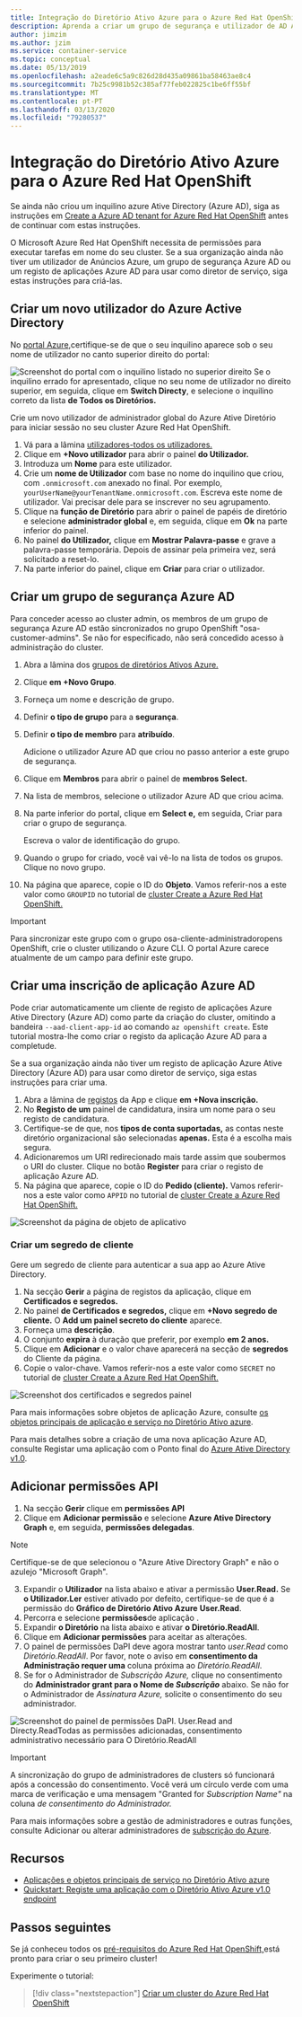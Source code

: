 ```yaml
---
title: Integração do Diretório Ativo Azure para o Azure Red Hat OpenShift
description: Aprenda a criar um grupo de segurança e utilizador de AD Azure para testar aplicações no seu cluster OpenShift do Microsoft Azure Red Hat.
author: jimzim
ms.author: jzim
ms.service: container-service
ms.topic: conceptual
ms.date: 05/13/2019
ms.openlocfilehash: a2eade6c5a9c826d28d435a09861ba58463ae8c4
ms.sourcegitcommit: 7b25c9981b52c385af77feb022825c1be6ff55bf
ms.translationtype: MT
ms.contentlocale: pt-PT
ms.lasthandoff: 03/13/2020
ms.locfileid: "79280537"
---
```

# <a name="azure-active-directory-integration-for-azure-red-hat-openshift"></a>Integração do Diretório Ativo Azure para o Azure Red Hat OpenShift

Se ainda não criou um inquilino azure Ative Directory (Azure AD), siga as instruções em [Create a Azure AD tenant for Azure Red Hat OpenShift](howto-create-tenant.md) antes de continuar com estas instruções.

O Microsoft Azure Red Hat OpenShift necessita de permissões para executar tarefas em nome do seu cluster. Se a sua organização ainda não tiver um utilizador de Anúncios Azure, um grupo de segurança Azure AD ou um registo de aplicações Azure AD para usar como diretor de serviço, siga estas instruções para criá-las.

## <a name="create-a-new-azure-active-directory-user"></a>Criar um novo utilizador do Azure Active Directory

No [portal Azure,](https://portal.azure.com)certifique-se de que o seu inquilino aparece sob o seu nome de utilizador no canto superior direito do portal:

![Screenshot do portal com o inquilino listado no](./media/howto-create-tenant/tenant-callout.png) superior direito Se o inquilino errado for apresentado, clique no seu nome de utilizador no direito superior, em seguida, clique em **Switch Directy**, e selecione o inquilino correto da lista **de Todos os Diretórios.**

Crie um novo utilizador de administrador global do Azure Ative Diretório para iniciar sessão no seu cluster Azure Red Hat OpenShift.

1. Vá para a lâmina [utilizadores-todos os utilizadores.](https://portal.azure.com/#blade/Microsoft_AAD_IAM/UsersManagementMenuBlade/AllUsers)
2. Clique em **+Novo utilizador** para abrir o painel **do Utilizador.**
3. Introduza um **Nome** para este utilizador.
4. Crie um **nome de Utilizador** com base no nome do inquilino que criou, com `.onmicrosoft.com` anexado no final. Por exemplo, `yourUserName@yourTenantName.onmicrosoft.com`. Escreva este nome de utilizador. Vai precisar dele para se inscrever no seu agrupamento.
5. Clique na **função de Diretório** para abrir o painel de papéis de diretório e selecione **administrador global** e, em seguida, clique em **Ok** na parte inferior do painel.
6. No painel **do Utilizador,** clique em **Mostrar Palavra-passe** e grave a palavra-passe temporária. Depois de assinar pela primeira vez, será solicitado a reset-lo.
7. Na parte inferior do painel, clique em **Criar** para criar o utilizador.

## <a name="create-an-azure-ad-security-group"></a>Criar um grupo de segurança Azure AD

Para conceder acesso ao cluster admin, os membros de um grupo de segurança Azure AD estão sincronizados no grupo OpenShift "osa-customer-admins". Se não for especificado, não será concedido acesso à administração do cluster.

1. Abra a lâmina dos [grupos de diretórios Ativos Azure.](https://portal.azure.com/#blade/Microsoft_AAD_IAM/GroupsManagementMenuBlade/AllGroups)
2. Clique **em +Novo Grupo**.
3. Forneça um nome e descrição de grupo.
4. Definir **o tipo de grupo** para a **segurança**.
5. Definir **o tipo de membro** para **atribuído**.

    Adicione o utilizador Azure AD que criou no passo anterior a este grupo de segurança.

6. Clique em **Membros** para abrir o painel de **membros Select.**
7. Na lista de membros, selecione o utilizador Azure AD que criou acima.
8. Na parte inferior do portal, clique em **Select** **e,** em seguida, Criar para criar o grupo de segurança.

    Escreva o valor de identificação do grupo.

9. Quando o grupo for criado, você vai vê-lo na lista de todos os grupos. Clique no novo grupo.
10. Na página que aparece, copie o ID do **Objeto**. Vamos referir-nos a este valor como `GROUPID` no tutorial de [cluster Create a Azure Red Hat OpenShift.](tutorial-create-cluster.md)

> [!IMPORTANT]
> Para sincronizar este grupo com o grupo osa-cliente-administradoropens OpenShift, crie o cluster utilizando o Azure CLI. O portal Azure carece atualmente de um campo para definir este grupo.

## <a name="create-an-azure-ad-app-registration"></a>Criar uma inscrição de aplicação Azure AD

Pode criar automaticamente um cliente de registo de aplicações Azure Ative Directory (Azure AD) como parte da criação do cluster, omitindo a bandeira `--aad-client-app-id` ao comando `az openshift create`. Este tutorial mostra-lhe como criar o registo da aplicação Azure AD para a completude.

Se a sua organização ainda não tiver um registo de aplicação Azure Ative Directory (Azure AD) para usar como diretor de serviço, siga estas instruções para criar uma.

1. Abra a lâmina de [registos](https://portal.azure.com/#blade/Microsoft_AAD_IAM/ActiveDirectoryMenuBlade/RegisteredAppsPreview) da App e clique **em +Nova inscrição.**
2. No **Registo de um** painel de candidatura, insira um nome para o seu registo de candidatura.
3. Certifique-se de que, nos **tipos de conta suportadas,** as contas neste diretório organizacional são selecionadas **apenas.** Esta é a escolha mais segura.
4. Adicionaremos um URI redirecionado mais tarde assim que soubermos o URI do cluster. Clique no botão **Register** para criar o registo de aplicação Azure AD.
5. Na página que aparece, copie o ID do **Pedido (cliente).** Vamos referir-nos a este valor como `APPID` no tutorial de [cluster Create a Azure Red Hat OpenShift.](tutorial-create-cluster.md)

![Screenshot da página de objeto de aplicativo](./media/howto-create-tenant/get-app-id.png)

### <a name="create-a-client-secret"></a>Criar um segredo de cliente

Gere um segredo de cliente para autenticar a sua app ao Azure Ative Directory.

1. Na secção **Gerir** a página de registos da aplicação, clique em **Certificados e segredos.**
2. No painel **de Certificados e segredos,** clique em **+Novo segredo de cliente.**  O **Add um painel secreto do cliente** aparece.
3. Forneça uma **descrição**.
4. O conjunto **expira** à duração que preferir, por exemplo **em 2 anos.**
5. Clique em **Adicionar** e o valor chave aparecerá na secção de **segredos** do Cliente da página.
6. Copie o valor-chave. Vamos referir-nos a este valor como `SECRET` no tutorial de [cluster Create a Azure Red Hat OpenShift.](tutorial-create-cluster.md)

![Screenshot dos certificados e segredos painel](./media/howto-create-tenant/create-key.png)

Para mais informações sobre objetos de aplicação Azure, consulte [os objetos principais de aplicação e serviço no Diretório Ativo azure](https://docs.microsoft.com/azure/active-directory/develop/app-objects-and-service-principals).

Para mais detalhes sobre a criação de uma nova aplicação Azure AD, consulte Registar uma aplicação com o Ponto final do [Azure Ative Directory v1.0](https://docs.microsoft.com/azure/active-directory/develop/quickstart-v1-add-azure-ad-app).

## <a name="add-api-permissions"></a>Adicionar permissões API

[//]: # (Não mude para o Microsoft Graph. Não funciona com o Microsoft Graph.)
1. Na secção **Gerir** clique em **permissões API**
2. Clique em **Adicionar permissão** e selecione **Azure Ative Directory Graph** e, em seguida, **permissões delegadas**.
> [!NOTE]
> Certifique-se de que selecionou o "Azure Ative Directory Graph" e não o azulejo "Microsoft Graph".

3. Expandir o **Utilizador** na lista abaixo e ativar a permissão **User.Read.** Se **o Utilizador.Ler** estiver ativado por defeito, certifique-se de que é a permissão do **Gráfico de Diretório Ativo Azure** **User.Read**.
4. Percorra e selecione **permissões**de aplicação .
5. Expandir **o Diretório** na lista abaixo e ativar **o Diretório.ReadAll**.
6. Clique em **Adicionar permissões** para aceitar as alterações.
7. O painel de permissões DaPI deve agora mostrar tanto *user.Read* como *Diretório.ReadAll*. Por favor, note o aviso em **consentimento da Administração requer uma** coluna próxima ao *Diretório.ReadAll*.
8. Se for o Administrador de *Subscrição Azure,* clique no consentimento do **Administrador grant para o Nome de *Subscrição***  abaixo. Se não for o Administrador de *Assinatura Azure,* solicite o consentimento do seu administrador.

![Screenshot do painel de permissões DaPI. User.Read and Directy.ReadTodas as permissões adicionadas, consentimento administrativo necessário para O Diretório.ReadAll](./media/howto-aad-app-configuration/permissions-required.png)

> [!IMPORTANT]
> A sincronização do grupo de administradores de clusters só funcionará após a concessão do consentimento. Você verá um círculo verde com uma marca de verificação e uma mensagem "Granted for *Subscription Name"* na coluna *de consentimento do Administrador.*

Para mais informações sobre a gestão de administradores e outras funções, consulte Adicionar ou alterar administradores de [subscrição do Azure](https://docs.microsoft.com/azure/billing/billing-add-change-azure-subscription-administrator).

## <a name="resources"></a>Recursos

* [Aplicações e objetos principais de serviço no Diretório Ativo azure](https://docs.microsoft.com/azure/active-directory/develop/app-objects-and-service-principals)
* [Quickstart: Registe uma aplicação com o Diretório Ativo Azure v1.0 endpoint](https://docs.microsoft.com/azure/active-directory/develop/quickstart-v1-add-azure-ad-app)

## <a name="next-steps"></a>Passos seguintes

Se já conheceu todos os [pré-requisitos do Azure Red Hat OpenShift,](howto-setup-environment.md)está pronto para criar o seu primeiro cluster!

Experimente o tutorial:
> [!div class="nextstepaction"]
> [Criar um cluster do Azure Red Hat OpenShift](tutorial-create-cluster.md)
